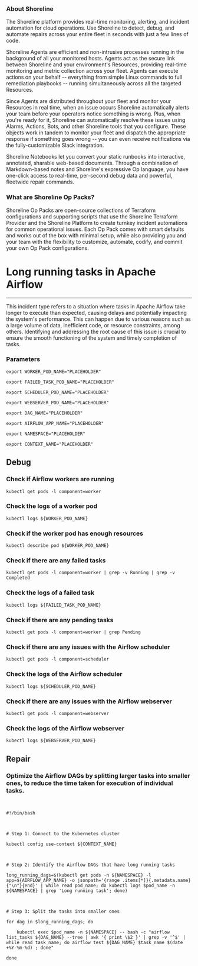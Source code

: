 
### About Shoreline
The Shoreline platform provides real-time monitoring, alerting, and incident automation for cloud operations. Use Shoreline to detect, debug, and automate repairs across your entire fleet in seconds with just a few lines of code.

Shoreline Agents are efficient and non-intrusive processes running in the background of all your monitored hosts. Agents act as the secure link between Shoreline and your environment's Resources, providing real-time monitoring and metric collection across your fleet. Agents can execute actions on your behalf -- everything from simple Linux commands to full remediation playbooks -- running simultaneously across all the targeted Resources.

Since Agents are distributed throughout your fleet and monitor your Resources in real time, when an issue occurs Shoreline automatically alerts your team before your operators notice something is wrong. Plus, when you're ready for it, Shoreline can automatically resolve these issues using Alarms, Actions, Bots, and other Shoreline tools that you configure. These objects work in tandem to monitor your fleet and dispatch the appropriate response if something goes wrong -- you can even receive notifications via the fully-customizable Slack integration.

Shoreline Notebooks let you convert your static runbooks into interactive, annotated, sharable web-based documents. Through a combination of Markdown-based notes and Shoreline's expressive Op language, you have one-click access to real-time, per-second debug data and powerful, fleetwide repair commands.

### What are Shoreline Op Packs?
Shoreline Op Packs are open-source collections of Terraform configurations and supporting scripts that use the Shoreline Terraform Provider and the Shoreline Platform to create turnkey incident automations for common operational issues. Each Op Pack comes with smart defaults and works out of the box with minimal setup, while also providing you and your team with the flexibility to customize, automate, codify, and commit your own Op Pack configurations.

# Long running tasks in Apache Airflow
---

This incident type refers to a situation where tasks in Apache Airflow take longer to execute than expected, causing delays and potentially impacting the system's performance. This can happen due to various reasons such as a large volume of data, inefficient code, or resource constraints, among others. Identifying and addressing the root cause of this issue is crucial to ensure the smooth functioning of the system and timely completion of tasks.

### Parameters
```shell
export WORKER_POD_NAME="PLACEHOLDER"

export FAILED_TASK_POD_NAME="PLACEHOLDER"

export SCHEDULER_POD_NAME="PLACEHOLDER"

export WEBSERVER_POD_NAME="PLACEHOLDER"

export DAG_NAME="PLACEHOLDER"

export AIRFLOW_APP_NAME="PLACEHOLDER"

export NAMESPACE="PLACEHOLDER"

export CONTEXT_NAME="PLACEHOLDER"
```

## Debug

### Check if Airflow workers are running
```shell
kubectl get pods -l component=worker
```

### Check the logs of a worker pod
```shell
kubectl logs ${WORKER_POD_NAME}
```

### Check if the worker pod has enough resources
```shell
kubectl describe pod ${WORKER_POD_NAME}
```

### Check if there are any failed tasks
```shell
kubectl get pods -l component=worker | grep -v Running | grep -v Completed
```

### Check the logs of a failed task
```shell
kubectl logs ${FAILED_TASK_POD_NAME}
```

### Check if there are any pending tasks
```shell
kubectl get pods -l component=worker | grep Pending
```

### Check if there are any issues with the Airflow scheduler
```shell
kubectl get pods -l component=scheduler
```

### Check the logs of the Airflow scheduler
```shell
kubectl logs ${SCHEDULER_POD_NAME}
```

### Check if there are any issues with the Airflow webserver
```shell
kubectl get pods -l component=webserver
```

### Check the logs of the Airflow webserver
```shell
kubectl logs ${WEBSERVER_POD_NAME}
```

## Repair

### Optimize the Airflow DAGs by splitting larger tasks into smaller ones, to reduce the time taken for execution of individual tasks.
```shell


#!/bin/bash



# Step 1: Connect to the Kubernetes cluster

kubectl config use-context ${CONTEXT_NAME}



# Step 2: Identify the Airflow DAGs that have long running tasks

long_running_dags=$(kubectl get pods -n ${NAMESPACE} -l app=${AIRFLOW_APP_NAME} -o jsonpath='{range .items[*]}{.metadata.name}{"\n"}{end}' | while read pod_name; do kubectl logs $pod_name -n ${NAMESPACE} | grep 'Long running task'; done)



# Step 3: Split the tasks into smaller ones

for dag in $long_running_dags; do

    kubectl exec $pod_name -n ${NAMESPACE} -- bash -c "airflow list_tasks ${DAG_NAME} --tree | awk '{ print \$2 }' | grep -v '^$' | while read task_name; do airflow test ${DAG_NAME} $task_name $(date +%Y-%m-%d) ; done"

done


```